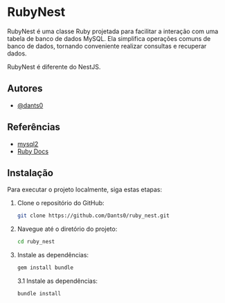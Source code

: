 
# RubyNest

RubyNest é uma classe Ruby projetada para facilitar a interação com uma tabela de banco de dados MySQL. Ela simplifica operações comuns de banco de dados, tornando conveniente realizar consultas e recuperar dados.

RubyNest é diferente do NestJS.

## Autores

- [@dants0](https://www.github.com/dants0)

## Referências

- [mysql2](https://rubygems.org/gems/mysql2/versions/0.5.5)
- [Ruby Docs](https://www.ruby-lang.org/en/documentation/)

## Instalação

Para executar o projeto localmente, siga estas etapas:

1. Clone o repositório do GitHub:

   ```bash
   git clone https://github.com/Dants0/ruby_nest.git
   ```
2. Navegue até o diretório do projeto:

   ```bash
   cd ruby_nest
   ```
3. Instale as dependências:

   ```bash
   gem install bundle
   ```

   3.1 Instale as dependências:

   ```bash
   bundle install
   ```
